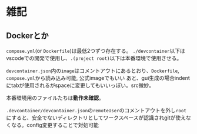 # 雑記

## Dockerとか

`compose.yml`(or `Dockerfile`)は最低2つずつ存在する。
`./devcontainer`以下はvscodeでの開発で使用し、`.(project root)`以下は本番環境で使用させる。

`devcontainer.json`内の`image`はコメントアウトにあるとおり、`Dockerfile`, `compose.yml`から読み込み可能, 公式imageでもいい
あと、gui生成の場合indentにtabが使用されるがspaceに変更してもいいっぽい。src微妙。


本番環境用のファイルたちは**動作未確認**。

`.devcontainer/devcontainer.json`の`remoteUser`のコメントアウトを外し`root`にすると、安全でないディレクトリとしてワークスペースが認識されgitが使えなくなる。config変更することで対処可能
